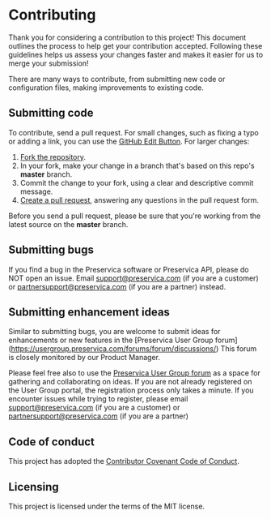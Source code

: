 # Contributing

Thank you for considering a contribution to this project!
This document outlines the process to help get your contribution accepted.
Following these guidelines helps us assess your changes faster and makes it easier for us to merge your submission!

There are many ways to contribute, from submitting new code or configuration files, making improvements to existing code.

## Submitting code 

To contribute, send a pull request. For small changes, such as fixing a typo or adding a link, you can use the [GitHub Edit Button](https://blog.github.com/2011-04-26-forking-with-the-edit-button/). 
For larger changes:

1. [Fork the repository](https://help.github.com/articles/fork-a-repo/).
2. In your fork, make your change in a branch that's based on this repo's **master** branch.
3. Commit the change to your fork, using a clear and descriptive commit message.
4. [Create a pull request](https://help.github.com/articles/creating-a-pull-request-from-a-fork/), answering any questions in the pull request form.

Before you send a pull request, please be sure that you're working from the latest source on the **master** branch.

## Submitting bugs

If you find a bug in the Preservica software or Preservica API, please do NOT open an issue.
Email support@preservica.com (if you are a customer) or partnersupport@preservica.com (if you are a partner) instead.

## Submitting enhancement ideas

Similar to submitting bugs, you are welcome to submit ideas for enhancements or new features in the [Preservica User Group forum] (https://usergroup.preservica.com/forums/forum/discussions/)
This forum is closely monitored by our Product Manager.

Please feel free also to use the
[Preservica User Group forum](https://usergroup.preservica.com/forums/forum/discussions/) as a space for
gathering and collaborating on ideas. If you are not already registered on the User Group portal, the registration process only takes a minute.
If you encounter issues while trying to register, please email support@preservica.com (if you are a customer) or partnersupport@preservica.com (if you are a partner)

## Code of conduct

This project has adopted the [Contributor Covenant Code of Conduct](https://github.com/preservica/code-of-conduct/blob/master/CODE_OF_CONDUCT.md).

## Licensing

This project is licensed under the terms of the MIT license. 

